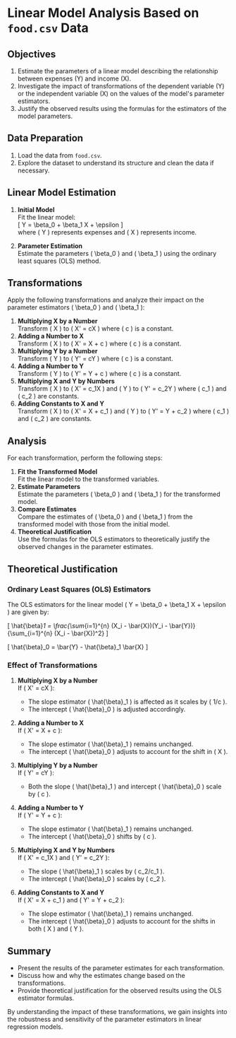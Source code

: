 # Linear Model Analysis Based on `food.csv` Data

## Objectives

1. Estimate the parameters of a linear model describing the relationship between expenses (Y) and income (X).
2. Investigate the impact of transformations of the dependent variable (Y) or the independent variable (X) on the values of the model's parameter estimators.
3. Justify the observed results using the formulas for the estimators of the model parameters.

## Data Preparation

1. Load the data from `food.csv`.
2. Explore the dataset to understand its structure and clean the data if necessary.

## Linear Model Estimation

1. **Initial Model**  
   Fit the linear model:  
   \[ Y = \beta_0 + \beta_1 X + \epsilon \]  
   where \( Y \) represents expenses and \( X \) represents income.
   
2. **Parameter Estimation**  
   Estimate the parameters \( \beta_0 \) and \( \beta_1 \) using the ordinary least squares (OLS) method.

## Transformations

Apply the following transformations and analyze their impact on the parameter estimators \( \beta_0 \) and \( \beta_1 \):

1. **Multiplying X by a Number**  
   Transform \( X \) to \( X' = cX \) where \( c \) is a constant.
2. **Adding a Number to X**  
   Transform \( X \) to \( X' = X + c \) where \( c \) is a constant.
3. **Multiplying Y by a Number**  
   Transform \( Y \) to \( Y' = cY \) where \( c \) is a constant.
4. **Adding a Number to Y**  
   Transform \( Y \) to \( Y' = Y + c \) where \( c \) is a constant.
5. **Multiplying X and Y by Numbers**  
   Transform \( X \) to \( X' = c_1X \) and \( Y \) to \( Y' = c_2Y \) where \( c_1 \) and \( c_2 \) are constants.
6. **Adding Constants to X and Y**  
   Transform \( X \) to \( X' = X + c_1 \) and \( Y \) to \( Y' = Y + c_2 \) where \( c_1 \) and \( c_2 \) are constants.

## Analysis

For each transformation, perform the following steps:

1. **Fit the Transformed Model**  
   Fit the linear model to the transformed variables.
2. **Estimate Parameters**  
   Estimate the parameters \( \beta_0 \) and \( \beta_1 \) for the transformed model.
3. **Compare Estimates**  
   Compare the estimates of \( \beta_0 \) and \( \beta_1 \) from the transformed model with those from the initial model.
4. **Theoretical Justification**  
   Use the formulas for the OLS estimators to theoretically justify the observed changes in the parameter estimates.

## Theoretical Justification

### Ordinary Least Squares (OLS) Estimators

The OLS estimators for the linear model \( Y = \beta_0 + \beta_1 X + \epsilon \) are given by:

\[ \hat{\beta}_1 = \frac{\sum_{i=1}^{n} (X_i - \bar{X})(Y_i - \bar{Y})}{\sum_{i=1}^{n} (X_i - \bar{X})^2} \]

\[ \hat{\beta}_0 = \bar{Y} - \hat{\beta}_1 \bar{X} \]

### Effect of Transformations

1. **Multiplying X by a Number**  
   If \( X' = cX \):
   - The slope estimator \( \hat{\beta}_1 \) is affected as it scales by \( 1/c \).
   - The intercept \( \hat{\beta}_0 \) is adjusted accordingly.
   
2. **Adding a Number to X**  
   If \( X' = X + c \):
   - The slope estimator \( \hat{\beta}_1 \) remains unchanged.
   - The intercept \( \hat{\beta}_0 \) adjusts to account for the shift in \( X \).

3. **Multiplying Y by a Number**  
   If \( Y' = cY \):
   - Both the slope \( \hat{\beta}_1 \) and intercept \( \hat{\beta}_0 \) scale by \( c \).
   
4. **Adding a Number to Y**  
   If \( Y' = Y + c \):
   - The slope estimator \( \hat{\beta}_1 \) remains unchanged.
   - The intercept \( \hat{\beta}_0 \) shifts by \( c \).
   
5. **Multiplying X and Y by Numbers**  
   If \( X' = c_1X \) and \( Y' = c_2Y \):
   - The slope \( \hat{\beta}_1 \) scales by \( c_2/c_1 \).
   - The intercept \( \hat{\beta}_0 \) scales by \( c_2 \).
   
6. **Adding Constants to X and Y**  
   If \( X' = X + c_1 \) and \( Y' = Y + c_2 \):
   - The slope estimator \( \hat{\beta}_1 \) remains unchanged.
   - The intercept \( \hat{\beta}_0 \) adjusts to account for the shifts in both \( X \) and \( Y \).

## Summary

- Present the results of the parameter estimates for each transformation.
- Discuss how and why the estimates change based on the transformations.
- Provide theoretical justification for the observed results using the OLS estimator formulas.

By understanding the impact of these transformations, we gain insights into the robustness and sensitivity of the parameter estimators in linear regression models.
